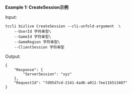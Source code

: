 **Example 1: CreateSession示例**



Input: 

```
tccli bizlive CreateSession --cli-unfold-argument  \
    --UserId 字符串型\
    --GameId 字符串型\
    --GameRegion 字符串型\
    --ClientSession 字符串型
```

Output: 
```
{
    "Response": {
        "ServerSession": "xyz"
    },
    "RequestId": "7d95d7cd-2141-4ad6-a011-7ee116513407"
}
```

